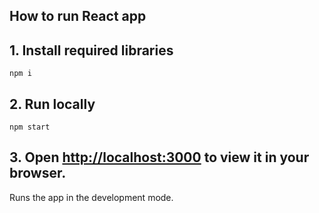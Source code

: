 ## How to run React app

## 1. Install required libraries

```
npm i
```

## 2. Run locally

```
npm start
```

## 3. Open [http://localhost:3000](http://localhost:3000) to view it in your browser.

Runs the app in the development mode.
